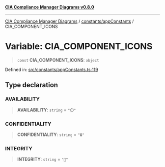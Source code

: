 [**CIA Compliance Manager Diagrams v0.8.0**](../../../README.md)

***

[CIA Compliance Manager Diagrams](../../../modules.md) / [constants/appConstants](../README.md) / CIA\_COMPONENT\_ICONS

# Variable: CIA\_COMPONENT\_ICONS

> `const` **CIA\_COMPONENT\_ICONS**: `object`

Defined in: [src/constants/appConstants.ts:119](https://github.com/Hack23/cia-compliance-manager/blob/9d71808d079d754f4b85858b6e4ea1bff990b076/src/constants/appConstants.ts#L119)

## Type declaration

### AVAILABILITY

> **AVAILABILITY**: `string` = `"⏱️"`

### CONFIDENTIALITY

> **CONFIDENTIALITY**: `string` = `"🔒"`

### INTEGRITY

> **INTEGRITY**: `string` = `"🔐"`
